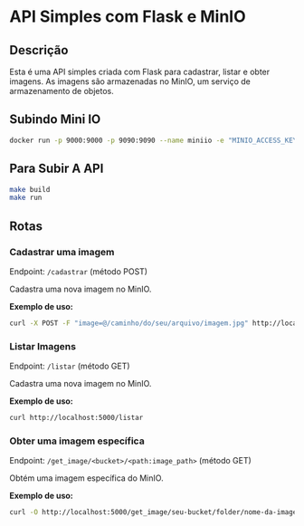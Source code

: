 # API Simples com Flask e MinIO

## Descrição
Esta é uma API simples criada com Flask para cadastrar, listar e obter imagens. As imagens são armazenadas no MinIO, um serviço de armazenamento de objetos.


## Subindo Mini IO
```bash
docker run -p 9000:9000 -p 9090:9090 --name miniio -e "MINIO_ACCESS_KEY=minio_access_key" -e "MINIO_SECRET_KEY=minio_secret_key" minio/minio server /data --console-address ":9090"
```

## Para Subir A API

```bash
make build 
make run

```
## Rotas

### Cadastrar uma imagem
Endpoint: `/cadastrar` (método POST)

Cadastra uma nova imagem no MinIO.

**Exemplo de uso:**
```bash
curl -X POST -F "image=@/caminho/do/seu/arquivo/imagem.jpg" http://localhost:5000/cadastrar

```

### Listar Imagens
Endpoint: `/listar` (método GET)

Cadastra uma nova imagem no MinIO.

**Exemplo de uso:**
```bash
curl http://localhost:5000/listar

```

### Obter uma imagem específica

Endpoint: `/get_image/<bucket>/<path:image_path>` (método GET)

Obtém uma imagem específica do MinIO.

**Exemplo de uso:**

```bash
curl -O http://localhost:5000/get_image/seu-bucket/folder/nome-da-imagem.jpg
```
